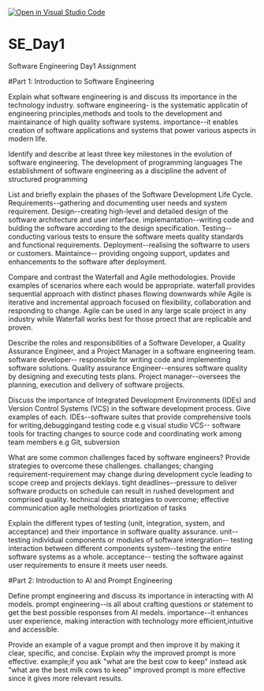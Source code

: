 [![Open in Visual Studio Code](https://classroom.github.com/assets/open-in-vscode-2e0aaae1b6195c2367325f4f02e2d04e9abb55f0b24a779b69b11b9e10269abc.svg)](https://classroom.github.com/online_ide?assignment_repo_id=15659670&assignment_repo_type=AssignmentRepo)
# SE_Day1
Software Engineering Day1 Assignment

#Part 1: Introduction to Software Engineering

Explain what software engineering is and discuss its importance in the technology industry.
software engineering- is the systematic applicatin of engineering principles,methods and tools to the development and maintainance of high quality software systems.
importance--it enables creation of software applications and systems that power various aspects in modern life.

Identify and describe at least three key milestones in the evolution of software engineering.
The development of programming languages
The establishment of software engineering as a discipline
the advent of structured programming

List and briefly explain the phases of the Software Development Life Cycle.
Requirements--gathering and documenting user needs and system requirement.
Design--creating high-level and detailed design of the software architecture and user interface.
implemantation--writing code and bulding the software according to the design specification.
Testing--conducting various tests to ensure the software meets quality standards and functional requirements.
Deployment--realising the softwarre to users or customers.
Maintaince-- providing ongoing support, updates and enhancements to the software after deployment.

Compare and contrast the Waterfall and Agile methodologies. Provide examples of scenarios where each would be appropriate.
waterfall provides sequential approach with distinct phases flowing downwards while Agile is iterative and incremental approach focused on flexibility, collaboration and responding to change.
Agile can be used in any large scale project in any industry while Waterfall  works best for those proect that are replicable and proven.

Describe the roles and responsibilities of a Software Developer, a Quality Assurance Engineer, and a Project Manager in a software engineering team.
software developer-- responsible for writing code and implementing software solutions.
Quality assurance Engineer--ensures software quality by designing and executing tests plans.
Project manager--oversees  the planning, execution and delivery of software projjects.

Discuss the importance of Integrated Development Environments (IDEs) and Version Control Systems (VCS) in the software development process. Give examples of each.
IDEs--software suites that provide comprehensive tools for writing,debuggingand testing code e.g visual studio
VCS-- software tools for tracting changes to source code and coordinating work among team members e.g Git, subversion

What are some common challenges faced by software engineers? Provide strategies to overcome these challenges.
challanges;
changing requirement-requirement may change during development cycle leading to scope creep and projects deklays.
tight deadlines--pressure to deliver software products on schedule can result in rushed development and comprised quality.
technical debts
strategies  to overcome;
effective communication
agile methologies
priortization of tasks

Explain the different types of testing (unit, integration, system, and acceptance) and their importance in software quality assurance.
unit--testing individual components or modules of software
intergration-- testing interaction between different components 
system--testing the entire software systems as a whole.
acceptance-- testing the software against user requirements to ensure it meets user needs.

#Part 2: Introduction to AI and Prompt Engineering


Define prompt engineering and discuss its importance in interacting with AI models.
prompt engineering--is all about crafting questions or statement to get the best possible responses from AI medels.
importance--it enhances user experience, making interaction with technology more efficient,intuitive and accessible.

Provide an example of a vague prompt and then improve it by making it clear, specific, and concise. Explain why the improved prompt is more effective.
example;if you ask "what are the best cow to keep" instead ask "what are the best milk cows to keep"
improved prompt is more effective since it gives  more relevant resuits.
